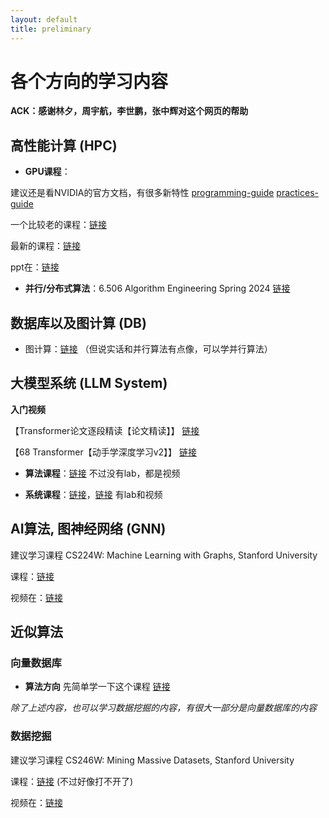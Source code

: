```yaml
---
layout: default
title: preliminary
---
```

# 各个方向的学习内容

<!-- 因为这个网页做的匆忙，所以内容还不全，但我会努力更新的！！！ -->
<!-- 同学们有什么问题可以随时联系我，微信：wzbxpy -->

__ACK：感谢林夕，周宇航，李世鹏，张中辉对这个网页的帮助__

## 高性能计算 (HPC)

- __GPU课程__：
  
建议还是看NVIDIA的官方文档，有很多新特性 [programming-guide](https://docs.nvidia.com/cuda/cuda-c-programming-guide/index.html)
[practices-guide](https://docs.nvidia.com/cuda/cuda-c-best-practices-guide/index.html)

一个比较老的课程：[链接](https://youtube.com/playlist?list=PLAwxTw4SYaPnFKojVQrmyOGFCqHTxfdv2&si=a26iDjQSZrHaQu3U) 

最新的课程：[链接](https://canvas.illinois.edu/courses/49985/assignments/syllabus)

ppt在：[链接](https://github.com/jiadong5/ECE408_FA23_UIUC/tree/master/Lecture%20Notes%20and%20Exam%20Samples/lectures)

- __并行/分布式算法__：6.506 Algorithm Engineering Spring 2024 
[链接](https://jshun.csail.mit.edu/6506-s24/)

## 数据库以及图计算 (DB)

- 图计算：[链接](https://jshun.csail.mit.edu/6886-s18/) （但说实话和并行算法有点像，可以学并行算法）

## 大模型系统 (LLM System)

__入门视频__

【Transformer论文逐段精读【论文精读】】 [链接](https://www.bilibili.com/video/BV1pu411o7BE/?share_source=copy_web&vd_source=3cd0b30eec09a569a546f443e016f6cc)

【68 Transformer【动手学深度学习v2】】 [链接](https://www.bilibili.com/video/BV1Kq4y1H7FL/?share_source=copy_web&vd_source=3cd0b30eec09a569a546f443e016f6cc)

- __算法课程__：[链接](https://web.stanford.edu/class/cs25/index.html) 不过没有lab，都是视频

- __系统课程__：[链接](https://dlsyscourse.org/lectures/)，[链接](https://hanlab.mit.edu/courses/2024-fall-65940) 有lab和视频

## AI算法, 图神经网络 (GNN)

建议学习课程 CS224W: Machine Learning with Graphs, Stanford University

课程：[链接](http://cs224w.stanford.edu/)

视频在：[链接](https://www.youtube.com/playlist?list=PLoROMvodv4rPLKxIpqhjhPgdQy7imNkDn)


## 近似算法

<!-- ### 图采样算法
[链接](https://www.usenix.org/conference/atc23/presentation/lai)
可以看一下这个论文以及附录的证明，特别是那个采样的分析，看看对这种数学的分析感不感兴趣 -->

### 向量数据库
<!-- - __系统方向__ [Glogs](https://www.usenix.org/conference/nsdi24/presentation/zhang-zili-pipelining) 这个是向量数据库最新的论文，可以看一下，看看对这种系统的设计感不感兴趣 -->
- __算法方向__ 先简单学一下这个课程 [链接](https://www.youtube.com/watch?v=sKyvsdEv6rk)

_除了上述内容，也可以学习数据挖掘的内容，有很大一部分是向量数据库的内容_

### 数据挖掘

建议学习课程 CS246W: Mining Massive Datasets, Stanford University

课程：[链接](http://cs246w.stanford.edu/) (不过好像打不开了)

视频在：[链接](https://www.youtube.com/playlist?list=PLLssT5z_DsK9JDLcT8T62VtzwyW9LNepV)



<!-- # 一些项目

### Leiden算法在GPU上的实现 （HPC，图计算，近似算法，DB）
社区检测的一些介绍: [链接](https://www.zhihu.com/question/29042018/answer/2216618374)

Leiden算法的论文：[链接](https://www.nature.com/articles/s41598-019-41695-z)

__进度__：我们基于Leiden算法的前置算法Louvain已经在GPU上实现了（发表在PPoPP， CCF A，南大第一篇），扩展到Leiden算法应该不难

__目标__：扩展到Leiden可以再发一篇A类期刊，另外可以把这个项目拿去参加挑战杯（如果要参加请尽快联系我）

### 使用GPU加速向量数据库的查询 （HPC，近似算法，DB）

__进度__：我们已经在GPU上实现了一个简单的向量数据库

__任务__：参与查询算法的优化，以及GPU上的实现 -->

<!-- ### Fault Tolerance in LLM Training （LLM System，HPC）

已完成相关论文：[Unicron: Economizing self-healing llm training at scale.](https://arxiv.org/pdf/2401.00134)

__正在和华为合作做这个topic__

__有一个博士生在做这个方向，可以和他一起做__ -->

<!-- ### ASPLOS的比赛

[链接](https://github.com/asplos-contest/2025/tree/main)

__有个ACM金牌的大四学长在做，可以一起做__ -->

<!-- ### Multi-Agent （AI算法，LLM System）

论文：[链接](https://arxiv.org/pdf/2402.01680)

__进度__：刚刚开始 -->
<!-- 
### LLM inference中Decoding阶段复用kv cache （LLM System，HPC）

__相关论文__

Flash attention: [链接](https://github.com/Dao-AILab/flash-attention)
- Describe how to decompose the attention operation

SpecInfer: Accelerating Large Language Model Serving with Tree-based Speculative Inference and Verification
- How to verify tree-based decoding token

__最新进展__

Bifurcated Attention: Accelerating Massively Parallel Decoding with Shared Prefixes in LLMs

Hydragen: High-Throughput LLM Inference with Shared Prefixes
 -->
